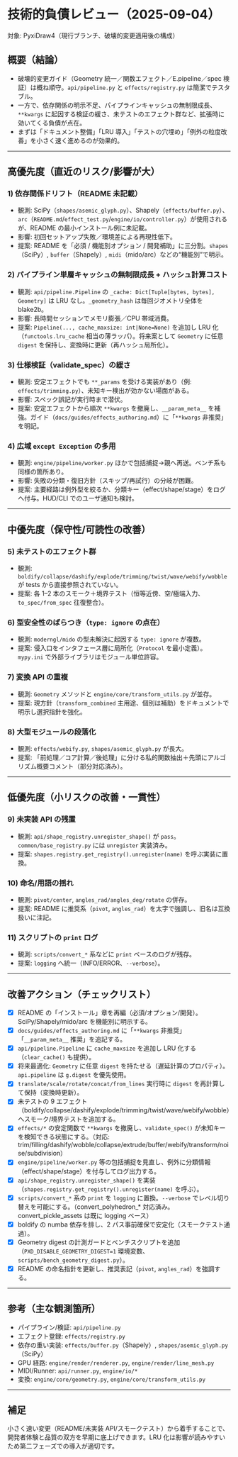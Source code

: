 # 技術的負債レビュー（2025-09-04）

対象: PyxiDraw4（現行ブランチ、破壊的変更適用後の構成）

## 概要（結論）
- 破壊的変更ガイド（Geometry 統一／関数エフェクト／E.pipeline／spec 検証）は概ね順守。`api/pipeline.py` と `effects/registry.py` は簡潔でテスタブル。
- 一方で、依存関係の明示不足、パイプラインキャッシュの無制限成長、`**kwargs` に起因する検証の緩さ、未テストのエフェクト群など、拡張時に効いてくる負債が点在。
- まずは「ドキュメント整備」「LRU 導入」「テストの穴埋め」「例外の粒度改善」を小さく速く進めるのが効果的。

---

## 高優先度（直近のリスク/影響が大）

### 1) 依存関係ドリフト（README 未記載）
- 観測: SciPy（`shapes/asemic_glyph.py`）、Shapely（`effects/buffer.py`）、`arc`（`README.md`/`effect_test.py`/`engine/io/controller.py`）が使用されるが、README の最小インストール例に未記載。
- 影響: 初回セットアップ失敗／環境差による再現性低下。
- 提案: README を「必須 / 機能別オプション / 開発補助」に三分割。`shapes`（SciPy）, `buffer`（Shapely）, `midi`（mido/arc）などの“機能別”で明示。

### 2) パイプライン単層キャッシュの無制限成長 + ハッシュ計算コスト
- 観測: `api/pipeline.Pipeline` の `_cache: Dict[Tuple[bytes, bytes], Geometry]` は LRU なし。`_geometry_hash` は毎回ジオメトリ全体を blake2b。
- 影響: 長時間セッションでメモリ膨張／CPU 帯域消費。
- 提案: `Pipeline(..., cache_maxsize: int|None=None)` を追加し LRU 化（`functools.lru_cache` 相当の薄ラッパ）。将来案として `Geometry` に任意 `digest` を保持し、変換時に更新（再ハッシュ局所化）。

### 3) 仕様検証（validate_spec）の緩さ
- 観測: 安定エフェクトでも `**_params` を受ける実装があり（例: `effects/trimming.py`）、未知キー検出が効かない場面がある。
- 影響: スペック誤記が実行時まで潜伏。
- 提案: 安定エフェクトから順次 `**kwargs` を撤廃し、`__param_meta__` を補強。ガイド（`docs/guides/effects_authoring.md`）に「`**kwargs` 非推奨」を明記。

### 4) 広域 `except Exception` の多用
- 観測: `engine/pipeline/worker.py` ほかで包括捕捉→親へ再送。ベンチ系も同様の箇所あり。
- 影響: 失敗の分類・復旧方針（スキップ/再試行）の分岐が困難。
- 提案: 主要経路は例外型を絞るか、分類キー（effect/shape/stage）をログへ付与。HUD/CLI でのユーザ通知も検討。

---

## 中優先度（保守性/可読性の改善）

### 5) 未テストのエフェクト群
- 観測: `boldify/collapse/dashify/explode/trimming/twist/wave/webify/wobble` が tests から直接参照されていない。
- 提案: 各 1–2 本のスモーク＋境界テスト（恒等近傍、空/極端入力、`to_spec/from_spec` 往復整合）。

### 6) 型安全性のばらつき（`type: ignore` の点在）
- 観測: `moderngl/mido` の型未解決に起因する `type: ignore` が複数。
- 提案: 侵入口をインタフェース層に局所化（`Protocol` を最小定義）。`mypy.ini` で外部ライブラリはモジュール単位許容。

### 7) 変換 API の重複
- 観測: `Geometry` メソッドと `engine/core/transform_utils.py` が並存。
- 提案: 現方針（`transform_combined` 主用途、個別は補助）をドキュメントで明示し選択指針を強化。

### 8) 大型モジュールの段落化
- 観測: `effects/webify.py`, `shapes/asemic_glyph.py` が長大。
- 提案: 「前処理／コア計算／後処理」に分ける私的関数抽出＋先頭にアルゴリズム概要コメント（部分対応済み）。

---

## 低優先度（小リスクの改善・一貫性）

### 9) 未実装 API の残置
- 観測: `api/shape_registry.unregister_shape()` が `pass`。`common/base_registry.py` には `unregister` 実装済み。
- 提案: `shapes.registry.get_registry().unregister(name)` を呼ぶ実装に置換。

### 10) 命名/用語の揺れ
- 観測: `pivot/center`, `angles_rad/angles_deg/rotate` の併存。
- 提案: README に推奨系（`pivot`, `angles_rad`）を太字で強調し、旧名は互換扱いに注記。

### 11) スクリプトの `print` ログ
- 観測: `scripts/convert_*` 系などに `print` ベースのログが残存。
- 提案: `logging` へ統一（INFO/ERROR、`--verbose`）。

---

## 改善アクション（チェックリスト）

- [x] README の「インストール」章を再編（必須/オプション/開発）。SciPy/Shapely/mido/arc を機能別に明示する。
- [x] `docs/guides/effects_authoring.md` に「`**kwargs` 非推奨」「`__param_meta__` 推奨」を追記する。
- [x] `api/pipeline.Pipeline` に `cache_maxsize` を追加し LRU 化する（`clear_cache()` も提供）。
- [x] 将来最適化: `Geometry` に任意 `digest` を持たせる（遅延計算のプロパティ）。`api.pipeline` は `g.digest` を優先使用。
- [x] `translate/scale/rotate/concat/from_lines` 実行時に `digest` を再計算して保持（変換時更新）。
- [x] 未テストの 9 エフェクト（boldify/collapse/dashify/explode/trimming/twist/wave/webify/wobble）へスモーク/境界テストを追加する。
- [x] `effects/*` の安定関数で `**kwargs` を撤廃し、`validate_spec()` が未知キーを検知できる状態にする。（対応: trim/filling/dashify/wobble/collapse/extrude/buffer/webify/transform/noise/subdivision）
- [x] `engine/pipeline/worker.py` 等の包括捕捉を見直し、例外に分類情報（effect/shape/stage）を付与してログ出力する。
- [x] `api/shape_registry.unregister_shape()` を実装（`shapes.registry.get_registry().unregister(name)` を呼ぶ）。
- [x] `scripts/convert_*` 系の `print` を `logging` に置換。`--verbose` でレベル切り替えを可能にする。（convert_polyhedron_* 対応済み。convert_pickle_assets は既に logging ベース）
- [x] boldify の numba 依存を排し、2 パス事前確保で安定化（スモークテスト通過）。
- [x] Geometry digest の計測ガードとベンチスクリプトを追加（`PXD_DISABLE_GEOMETRY_DIGEST=1` 環境変数、`scripts/bench_geometry_digest.py`）。
- [x] README の命名指針を更新し、推奨表記（`pivot`, `angles_rad`）を強調する。

---

## 参考（主な観測箇所）
- パイプライン/検証: `api/pipeline.py`
- エフェクト登録: `effects/registry.py`
- 依存の重い実装: `effects/buffer.py`（Shapely）, `shapes/asemic_glyph.py`（SciPy）
- GPU 経路: `engine/render/renderer.py`, `engine/render/line_mesh.py`
- MIDI/Runner: `api/runner.py`, `engine/io/*`
- 変換: `engine/core/geometry.py`, `engine/core/transform_utils.py`

---

## 補足
小さく速い変更（README/未実装 API/スモークテスト）から着手することで、開発者体験と品質の双方を早期に底上げできます。LRU 化は影響が読みやすいため第二フェーズでの導入が適切です。
